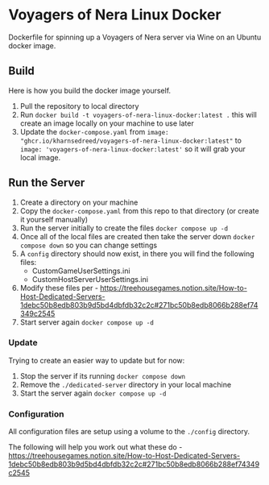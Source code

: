 # Voyagers of Nera Linux Docker
Dockerfile for spinning up a Voyagers of Nera server via Wine on an Ubuntu docker image.

## Build
Here is how you build the docker image yourself.

1. Pull the repository to local directory
2. Run ```docker build -t voyagers-of-nera-linux-docker:latest .``` this will create an image locally on your machine to use later
3. Update the `docker-compose.yaml` from `image: "ghcr.io/kharnsedreed/voyagers-of-nera-linux-docker:latest"` to `image: 'voyagers-of-nera-linux-docker:latest'` so it will grab your local image.

## Run the Server
1. Create a directory on your machine
2. Copy the `docker-compose.yaml` from this repo to that directory (or create it yourself manually)
3. Run the server initially to create the files `docker compose up -d`
4. Once all of the local files are created then take the server down `docker compose down` so you can change settings
5. A `config` directory should now exist, in there you will find the following files:
   * CustomGameUserSettings.ini
   * CustomHostServerUserSettings.ini
6. Modify these files per - https://treehousegames.notion.site/How-to-Host-Dedicated-Servers-1debc50b8edb803b9d5bd4dbfdb32c2c#271bc50b8edb8066b288ef74349c2545
7. Start server again `docker compose up -d` 

### Update
Trying to create an easier way to update but for now:

1. Stop the server if its running `docker compose down`
2. Remove the `./dedicated-server` directory in your local machine
3. Start the server again `docker compose up -d`

### Configuration
All configuration files are setup using a volume to the `./config` directory.

The following will help you work out what these do - https://treehousegames.notion.site/How-to-Host-Dedicated-Servers-1debc50b8edb803b9d5bd4dbfdb32c2c#271bc50b8edb8066b288ef74349c2545
